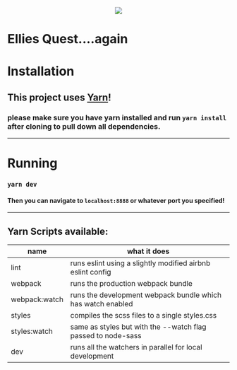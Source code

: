 <p align="center">
  <img src="https://media.giphy.com/media/qVJDUpdAHqItG/giphy.gif"/>
  <br>
</p>

# Ellies Quest....again

# Installation
## This project uses [Yarn](https://yarnpkg.com/lang/en/docs/install/)!
### please make sure you have yarn installed and run ``` yarn install ``` after cloning to pull down all dependencies.

---

# Running
### ``` yarn dev ```

#### Then you can navigate to `localhost:8888` or whatever port you specified!

---

## Yarn Scripts available: 
| name | what it does | 
| --- | --- |
| lint | runs eslint using a slightly modified airbnb eslint config |
| webpack | runs the production webpack bundle |
| webpack:watch | runs the development webpack bundle which has watch enabled |
| styles | compiles the scss files to a single styles.css |
| styles:watch | same as styles but with the --watch flag passed to node-sass |
| dev | runs all the watchers in parallel for local development |
